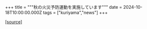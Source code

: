 +++
title = """秋の火災予防運動を実施しています"""
date = 2024-10-18T10:00:00.000Z
tags = ["kuriyama","news"]
+++


[[source]](https://www.town.kuriyama.hokkaido.jp/soshiki/24/29181.html)
